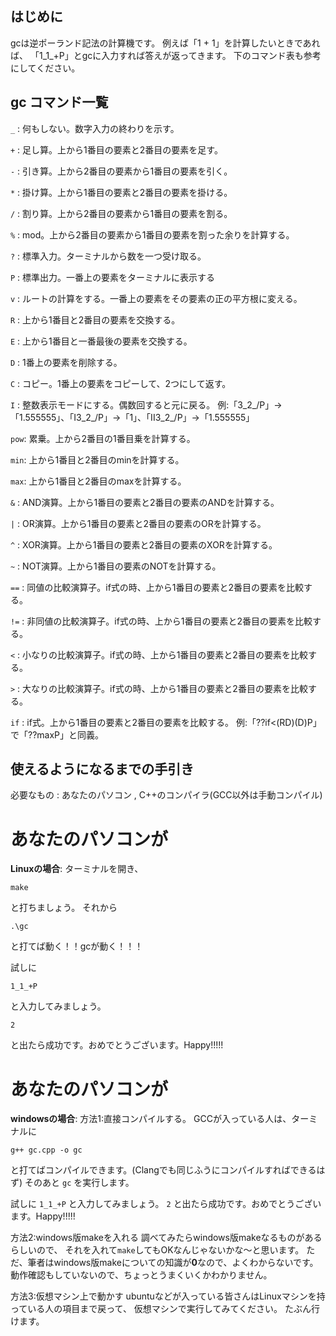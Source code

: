 ## はじめに
gcは逆ポーランド記法の計算機です。
例えば「1 + 1」を計算したいときであれば、
「1_1_+P」とgcに入力すれば答えが返ってきます。
下のコマンド表も参考にしてください。

## gc コマンド一覧

` _ `  : 何もしない。数字入力の終わりを示す。

` + `  : 足し算。上から1番目の要素と2番目の要素を足す。 

` - `  : 引き算。上から2番目の要素から1番目の要素を引く。

` * `  : 掛け算。上から1番目の要素と2番目の要素を掛ける。

` / `  : 割り算。上から2番目の要素から1番目の要素を割る。

` % `  : mod。上から2番目の要素から1番目の要素を割った余りを計算する。

` ? `  : 標準入力。ターミナルから数を一つ受け取る。

` P `  : 標準出力。一番上の要素をターミナルに表示する

` v `  : ルートの計算をする。一番上の要素をその要素の正の平方根に変える。

` R `  : 上から1番目と2番目の要素を交換する。

` E `  : 上から1番目と一番最後の要素を交換する。

` D `  : 1番上の要素を削除する。

` C `  : コピー。1番上の要素をコピーして、2つにして返す。

` I `  : 整数表示モードにする。偶数回すると元に戻る。
		例:「3_2_/P」→「1.555555」、「I3_2_/P」→「1」、「II3_2_/P」→「1.555555」

` pow `: 累乗。上から2番目の1番目乗を計算する。

` min `: 上から1番目と2番目のminを計算する。

` max `: 上から1番目と2番目のmaxを計算する。

` & `  : AND演算。上から1番目の要素と2番目の要素のANDを計算する。

` | `  : OR演算。上から1番目の要素と2番目の要素のORを計算する。

` ^ `  : XOR演算。上から1番目の要素と2番目の要素のXORを計算する。

` ~ `  : NOT演算。上から1番目の要素のNOTを計算する。

` == ` : 同値の比較演算子。if式の時、上から1番目の要素と2番目の要素を比較する。

` != ` : 非同値の比較演算子。if式の時、上から1番目の要素と2番目の要素を比較する。

` < `  : 小なりの比較演算子。if式の時、上から1番目の要素と2番目の要素を比較する。

` > `  : 大なりの比較演算子。if式の時、上から1番目の要素と2番目の要素を比較する。

` if ` : if式。上から1番目の要素と2番目の要素を比較する。
		例:「??if<(RD)(D)P」で「??maxP」と同義。




## 使えるようになるまでの手引き
必要なもの : あなたのパソコン , C++のコンパイラ(GCC以外は手動コンパイル)

# あなたのパソコンが
**Linuxの場合**:
 ターミナルを開き、

`make`

と打ちましょう。
  それから

`.\gc`

と打てば動く！！gcが動く！！！
 
 試しに

`1_1_+P`

と入力してみましょう。

`2`

と出たら成功です。おめでとうございます。Happy!!!!!



# あなたのパソコンが
**windowsの場合**: 
 方法1:直接コンパイルする。
  GCCが入っている人は、ターミナルに

`g++ gc.cpp -o gc`

と打てばコンパイルできます。(Clangでも同じふうにコンパイルすればできるはず)
  そのあと
   `gc`
  を実行します。

 試しに
  `1_1_+P`
 と入力してみましょう。
  `2`
 と出たら成功です。おめでとうございます。Happy!!!!!

 方法2:windows版makeを入れる
  調べてみたらwindows版makeなるものがあるらしいので、
  それを入れて`make`してもOKなんじゃないかな～と思います。
  ただ、筆者はwindows版makeについての知識が**0**なので、よくわからないです。
  動作確認もしていないので、ちょっとうまくいくかわかりません。

 方法3:仮想マシン上で動かす
  ubuntuなどが入っている皆さんはLinuxマシンを持っている人の項目まで戻って、
  仮想マシンで実行してみてください。
  たぶん行けます。
